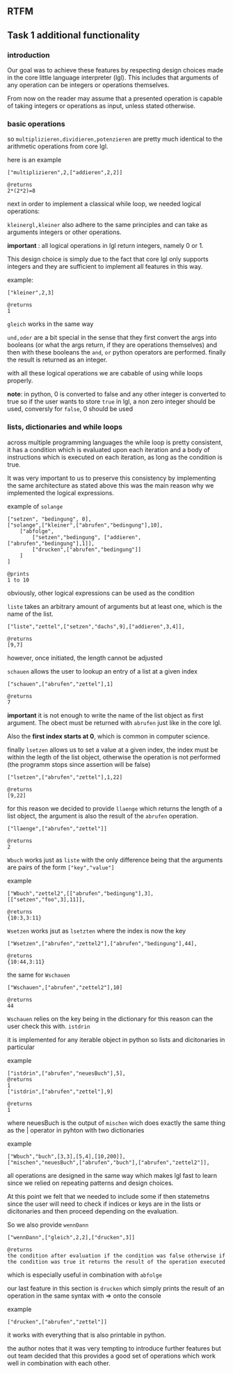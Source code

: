 ## RTFM
## Task 1 additional functionality

### introduction

Our goal was to achieve these features by respecting design choices made in the core little language interpreter (lgl). This includes that arguments of any operation can be integers or operations themselves.

From now on the reader may assume that a presented operation is capable of taking integers or operations as input, unless stated otherwise.

### basic operations

so `multiplizieren,dividieren,potenzieren` are pretty much identical to the arithmetic operations from core lgl.

here is an example

```
["multiplizieren",2,["addieren",2,2]]

@returns
2*(2*2)=8

```

next in order to implement a classical while loop, we needed logical operations:

`kleinergl,kleiner` also adhere to the same principles and can take as arguments integers or other operations.

**important** : all logical operations in lgl return integers, namely 0 or 1.

This design choice is simply due to the fact that core lgl only supports integers and they are sufficient to implement all features in this way.

example:
```
["kleiner",2,3]

@returns
1
```

`gleich` works in the same way

`und,oder` are a bit special in the sense that they first convert the args into booleans (or what the args return, if they are operations themselves) and then with these booleans the `and`, `or` python operators are performed. finally the result is returned as an integer.

with all these logical operations we are cabable of using while loops properly.

**note**: in python, 0 is converted to false and any other integer is converted to true so if the user wants to store `true` in lgl, a non zero integer should be used, conversly for `false`, 0 should be used

### lists, dictionaries and while loops

across multiple programming languages the while loop is pretty consistent, it has a condition which is evaluated upon each iteration and a body of instructions which is executed on each iteration, as long as the condition is true.

It was very important to us to preserve this consistency by implementing the same architecture as stated above this was the main reason why we implemented the logical expressions.

example of `solange`

```
["setzen", "bedingung", 0],
["solange",["kleiner",["abrufen","bedingung"],10],
    ["abfolge",
        ["setzen","bedingung", ["addieren",["abrufen","bedingung"],1]],
        ["drucken",["abrufen","bedingung"]]
    ]
]

@prints
1 to 10
```

obviously, other logical expressions can be used as the condition

`liste` takes an arbitrary amount of arguments but at least one, which is the name of the list.

```
["liste","zettel",["setzen","dachs",9],["addieren",3,4]],

@returns
[9,7]

```

however, once initiated, the length cannot be adjusted

`schauen` allows the user to lookup an entry of a list at a given index

```
["schauen",["abrufen","zettel"],1]

@returns
7

```
**important** it is not enough to write the name of the list object as first argument. The obect must be returned with `abrufen` just like in the core lgl.

Also the **first index starts at 0**, which is common in computer science.


finally `lsetzen` allows us to set a value at a given index, the index must be within the legth of the list object, otherwise the operation is not performed (the programm stops since assertion will be false)

```
["lsetzen",["abrufen","zettel"],1,22]

@returns
[9,22]

```

for this reason we decided to provide `llaenge` which returns the length of a list object, the argument is also the result of the `abrufen` operation.

```
["llaenge",["abrufen","zettel"]]

@returns
2
```

`Wbuch` works just as `liste` with the only difference being that the arguments are pairs of the form ```["key","value"]```

example
```
["Wbuch","zettel2",[["abrufen","bedingung"],3],[["setzen","foo",3],11]],

@returns
{10:3,3:11}

```

`Wsetzen` works jsut as `lsetzten` where the index is now the key

```
["Wsetzen",["abrufen","zettel2"],["abrufen","bedingung"],44],

@returns
{10:44,3:11}

```

the same for `Wschauen`

```
["Wschauen",["abrufen","zettel2"],10]

@returns
44
```


`Wschauen` relies on the key being in the dictionary for this reason can the user check this with. `istdrin`

it is implemented for any iterable object in python so lists and dicitonaries in particular

example

```
["istdrin",["abrufen","neuesBuch"],5],
@returns
1
["istdrin",["abrufen","zettel"],9]

@returns
1
```

where neuesBuch is the output of `mischen`
wich does exactly the same thing as the | operator in pyhton with two dictionaries

example

```
["Wbuch","buch",[3,3],[5,4],[10,200]],
["mischen","neuesBuch",["abrufen","buch"],["abrufen","zettel2"]],
```

all operations are designed in the same way which makes lgl fast to learn since we relied on repeating patterns and design choices.

At this point we felt that we needed to include some if then statemetns since the user will need to check if indices or keys are in the lists or dicitonaries and then proceed depending on the evaluation.

So we also provide `wennDann` 

```
["wennDann",["gleich",2,2],["drucken",3]]

@returns 
the condition after evaluation if the condition was false otherwise if the condition was true it returns the result of the operation executed

```

which is especially useful in combination with `abfolge`

our last feature in this section is `drucken` which simply prints the result of an operation in the same syntax with => onto the console

example

```
["drucken",["abrufen","zettel"]]
```

it works with everything that is also printable in python.

the author notes that it was very tempting to introduce further features but out team decided that this provides a good set of operations which work well in combination with each other.



